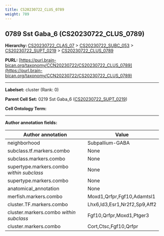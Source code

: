 ```yaml
---
title: CS20230722_CLUS_0789
weight: 789
---
```

## 0789 Sst Gaba_6 (CS20230722_CLUS_0789)
<b>Hierarchy: </b>
[CS20230722_CLAS_07](../CS20230722_CLAS_07) >
[CS20230722_SUBC_053](../CS20230722_SUBC_053) >
[CS20230722_SUPT_0219](../CS20230722_SUPT_0219) >
[CS20230722_CLUS_0789](../CS20230722_CLUS_0789)

**PURL:** [https://purl.brain-bican.org/taxonomy/CCN20230722/CS20230722_CLUS_0789](https://purl.brain-bican.org/taxonomy/CCN20230722/CS20230722_CLUS_0789)

---


**Labelset:** cluster (Rank: 0)

**Parent Cell Set:** 0219 Sst Gaba_6 ([CS20230722_SUPT_0219](../CS20230722_SUPT_0219))



**Cell Ontology Term:** 

[MARKER GENES.]: #


---

[TRANSFERRED ANNOTATIONS.]: #


[AUTHOR ANNOTATION FIELDS.]: #


**Author annotation fields:**

| Author annotation | Value |
|-------------------|-------|
|neighborhood|Subpallium-GABA|
|subclass.tf.markers.combo|None|
|subclass.markers.combo|None|
|supertype.markers.combo _within subclass_|None|
|supertype.markers.combo|None|
|anatomical_annotation|None|
|merfish.markers.combo|Moxd1,Qrfpr,Fgf10,Adamtsl1|
|cluster.TF.markers.combo|Lhx6,Id3,Esr1,Nr2f2,Sp9,Aff2|
|cluster.markers.combo _within subclass_|Fgf10,Qrfpr,Moxd1,Ptger3|
|cluster.markers.combo|Cort,Ctsc,Fgf10,Qrfpr|
